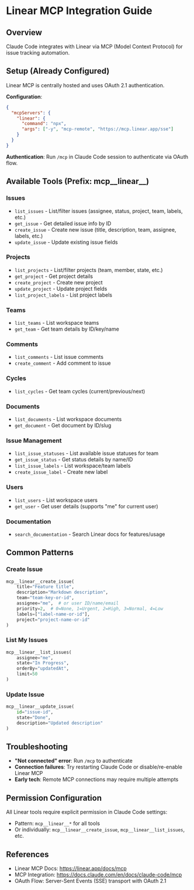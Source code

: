 # Linear MCP Integration Guide

## Overview
Claude Code integrates with Linear via MCP (Model Context Protocol) for issue tracking automation.

## Setup (Already Configured)
Linear MCP is centrally hosted and uses OAuth 2.1 authentication.

**Configuration**:
```json
{
  "mcpServers": {
    "linear": {
      "command": "npx",
      "args": ["-y", "mcp-remote", "https://mcp.linear.app/sse"]
    }
  }
}
```

**Authentication**: Run `/mcp` in Claude Code session to authenticate via OAuth flow.

## Available Tools (Prefix: mcp__linear__)

### Issues
- `list_issues` - List/filter issues (assignee, status, project, team, labels, etc.)
- `get_issue` - Get detailed issue info by ID
- `create_issue` - Create new issue (title, description, team, assignee, labels, etc.)
- `update_issue` - Update existing issue fields

### Projects
- `list_projects` - List/filter projects (team, member, state, etc.)
- `get_project` - Get project details
- `create_project` - Create new project
- `update_project` - Update project fields
- `list_project_labels` - List project labels

### Teams
- `list_teams` - List workspace teams
- `get_team` - Get team details by ID/key/name

### Comments
- `list_comments` - List issue comments
- `create_comment` - Add comment to issue

### Cycles
- `list_cycles` - Get team cycles (current/previous/next)

### Documents
- `list_documents` - List workspace documents
- `get_document` - Get document by ID/slug

### Issue Management
- `list_issue_statuses` - List available issue statuses for team
- `get_issue_status` - Get status details by name/ID
- `list_issue_labels` - List workspace/team labels
- `create_issue_label` - Create new label

### Users
- `list_users` - List workspace users
- `get_user` - Get user details (supports "me" for current user)

### Documentation
- `search_documentation` - Search Linear docs for features/usage

## Common Patterns

### Create Issue
```python
mcp__linear__create_issue(
    title="Feature title",
    description="Markdown description",
    team="team-key-or-id",
    assignee="me",  # or user ID/name/email
    priority=2,  # 0=None, 1=Urgent, 2=High, 3=Normal, 4=Low
    labels=["label-name-or-id"],
    project="project-name-or-id"
)
```

### List My Issues
```python
mcp__linear__list_issues(
    assignee="me",
    state="In Progress",
    orderBy="updatedAt",
    limit=50
)
```

### Update Issue
```python
mcp__linear__update_issue(
    id="issue-id",
    state="Done",
    description="Updated description"
)
```

## Troubleshooting
- **"Not connected" error**: Run `/mcp` to authenticate
- **Connection failures**: Try restarting Claude Code or disable/re-enable Linear MCP
- **Early tech**: Remote MCP connections may require multiple attempts

## Permission Configuration
All Linear tools require explicit permission in Claude Code settings:
- Pattern: `mcp__linear__*` for all tools
- Or individually: `mcp__linear__create_issue`, `mcp__linear__list_issues`, etc.

## References
- Linear MCP Docs: https://linear.app/docs/mcp
- MCP Integration: https://docs.claude.com/en/docs/claude-code/mcp
- OAuth Flow: Server-Sent Events (SSE) transport with OAuth 2.1
